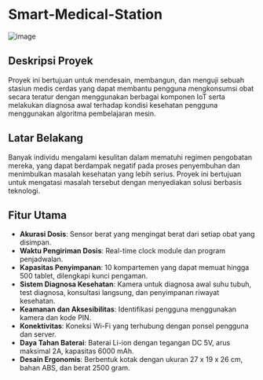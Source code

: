 # Smart-Medical-Station

![image](https://github.com/user-attachments/assets/e64e7373-cbf6-4bc5-a50e-1904ee17e5d7)

## Deskripsi Proyek <br>
Proyek ini bertujuan untuk mendesain, membangun, dan menguji sebuah stasiun medis cerdas yang dapat membantu pengguna mengkonsumsi obat secara teratur dengan menggunakan berbagai komponen IoT serta melakukan diagnosa awal terhadap kondisi kesehatan pengguna menggunakan algoritma pembelajaran mesin.

## Latar Belakang <br>
Banyak individu mengalami kesulitan dalam mematuhi regimen pengobatan mereka, yang dapat berdampak negatif pada proses penyembuhan dan menimbulkan masalah kesehatan yang lebih serius. Proyek ini bertujuan untuk mengatasi masalah tersebut dengan menyediakan solusi berbasis teknologi.

## Fitur Utama <br>
- **Akurasi Dosis**: Sensor berat yang mengingat berat dari setiap obat yang disimpan.
- **Waktu Pengiriman Dosis**: Real-time clock module dan program penjadwalan.
- **Kapasitas Penyimpanan**: 10 kompartemen yang dapat memuat hingga 500 tablet, dilengkapi kunci pengaman.
- **Sistem Diagnosa Kesehatan**: Kamera untuk diagnosa awal suhu tubuh, test diagnosa, konsultasi langsung, dan penyimpanan riwayat kesehatan.
- **Keamanan dan Aksesibilitas**: Identifikasi pengguna menggunakan kamera dan kode PIN.
- **Konektivitas**: Koneksi Wi-Fi yang terhubung dengan ponsel pengguna dan server.
- **Daya Tahan Baterai**: Baterai Li-ion dengan tegangan DC 5V, arus maksimal 2A, kapasitas 6000 mAh.
- **Desain Ergonomis**: Berbentuk kotak dengan ukuran 27 x 19 x 26 cm, bahan ABS, dan berat 2500 gram.
